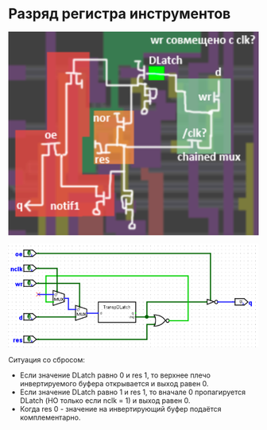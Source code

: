 # Разряд регистра инструментов

![inst_reg_tran](imgstore/inst_reg_tran.png)

![inst_reg](imgstore/inst_reg.png)

Ситуация со сбросом:
- Если значение DLatch равно 0 и res 1, то верхнее плечо инвертируемого буфера открывается и выход равен 0.
- Если значение DLatch равно 1 и res 1, то вначале 0 пропагируется DLatch (НО только если nclk = 1) и выход равен 0.
- Когда res 0 - значение на инвертирующий буфер подаётся комплементарно.
